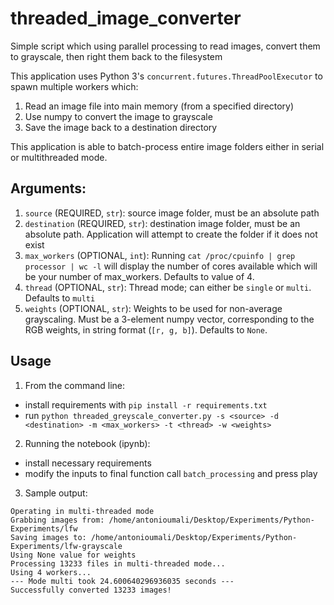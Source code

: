 # threaded_image_converter
Simple script which using parallel processing to read images, convert them to grayscale, then right them back to the filesystem

This application uses Python 3's `concurrent.futures.ThreadPoolExecutor` to spawn multiple workers which:
1. Read an image file into main memory (from a specified directory)
2. Use numpy to convert the image to grayscale
3. Save the image back to a destination directory

This application is able to batch-process entire image folders either in serial or multithreaded mode.

## Arguments:
1. `source` (REQUIRED, `str`): source image folder, must be an absolute path
2. `destination` (REQUIRED, `str`): destination image folder, must be an absolute path. Application will attempt to create the folder if it does not exist
3. `max_workers` (OPTIONAL, `int`): Running `cat /proc/cpuinfo | grep processor | wc -l` will display the number of cores available which will be your number of max_workers. Defaults to value of 4.
4. `thread` (OPTIONAL, `str`): Thread mode; can either be `single` or `multi`. Defaults to `multi`
5. `weights` (OPTIONAL, `str`): Weights to be used for non-average grayscaling. Must be a 3-element numpy vector, corresponding to the RGB weights, in string format (`[r, g, b]`). Defaults to `None`.

## Usage
1. From the command line: 
- install requirements with `pip install -r requirements.txt`
- run `python threaded_greyscale_converter.py -s <source> -d <destination> -m <max_workers> -t <thread> -w <weights>`
2. Running the notebook (ipynb):
- install necessary requirements 
- modify the inputs to final function call `batch_processing` and press play
3. Sample output:
```
Operating in multi-threaded mode
Grabbing images from: /home/antonioumali/Desktop/Experiments/Python-Experiments/lfw
Saving images to: /home/antonioumali/Desktop/Experiments/Python-Experiments/lfw-grayscale
Using None value for weights
Processing 13233 files in multi-threaded mode...
Using 4 workers...
--- Mode multi took 24.600640296936035 seconds ---
Successfully converted 13233 images!
```
